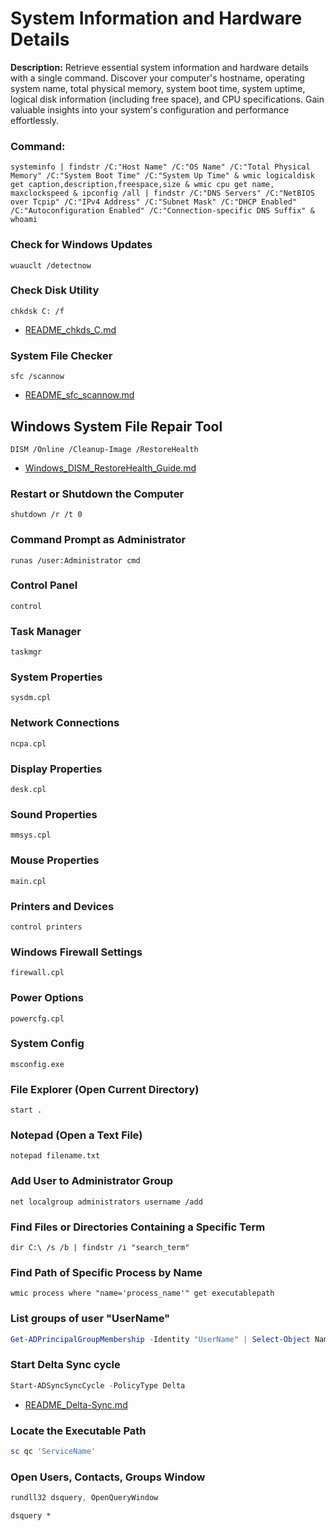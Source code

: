 # System Information and Hardware Details

**Description:**
Retrieve essential system information and hardware details with a single command. Discover your computer's hostname, operating system name, total physical memory, system boot time, system uptime, logical disk information (including free space), and CPU specifications. Gain valuable insights into your system's configuration and performance effortlessly.

### Command:
```shell
systeminfo | findstr /C:"Host Name" /C:"OS Name" /C:"Total Physical Memory" /C:"System Boot Time" /C:"System Up Time" & wmic logicaldisk get caption,description,freespace,size & wmic cpu get name, maxclockspeed & ipconfig /all | findstr /C:"DNS Servers" /C:"NetBIOS over Tcpip" /C:"IPv4 Address" /C:"Subnet Mask" /C:"DHCP Enabled" /C:"Autoconfiguration Enabled" /C:"Connection-specific DNS Suffix" & whoami
```
### Check for Windows Updates
```shell
wuauclt /detectnow
```
### Check Disk Utility
```shell
chkdsk C: /f
```
- [README_chkds_C.md](Management_README/README_chkds_C.md)
### System File Checker
```
sfc /scannow
```
- [README_sfc_scannow.md](Management_README/README_sfc_scannow.md)
## Windows System File Repair Tool
```
DISM /Online /Cleanup-Image /RestoreHealth
```
- [Windows_DISM_RestoreHealth_Guide.md](Management_README/Windows_System_File_Repair_Tool.md)
### Restart or Shutdown the Computer
```shell
shutdown /r /t 0
```
### Command Prompt as Administrator
```shell
runas /user:Administrator cmd
```
### Control Panel
```shell
control
```
### Task Manager
```shell
taskmgr
```
### System Properties
```shell
sysdm.cpl
```
### Network Connections
```shell
ncpa.cpl
```
### Display Properties
```shell
desk.cpl
```
### Sound Properties
```shell
mmsys.cpl
```
### Mouse Properties
```shell
main.cpl
```
### Printers and Devices
```shell
control printers
```
### Windows Firewall Settings
```shell
firewall.cpl
```
### Power Options
```shell
powercfg.cpl
```
### System Config
```shell
msconfig.exe
```
### File Explorer (Open Current Directory)
```shell
start .
```
### Notepad (Open a Text File)
```shell
notepad filename.txt
```
### Add User to Administrator Group
```shell
net localgroup administrators username /add
```
### Find Files or Directories Containing a Specific Term
```shell
dir C:\ /s /b | findstr /i "search_term"
```
### Find Path of Specific Process by Name
```shell
wmic process where "name='process_name'" get executablepath
```

### List groups of user "UserName"
```powershell
Get-ADPrincipalGroupMembership -Identity "UserName" | Select-Object Name
```
### Start Delta Sync cycle
```powershell
Start-ADSyncSyncCycle -PolicyType Delta
```
- [README_Delta-Sync.md](Management_README/README_Delta-Sync.md)

### Locate the Executable Path
```powershell
sc qc 'ServiceName'
```

### Open Users, Contacts, Groups Window
```powershell
rundll32 dsquery, OpenQueryWindow
```

```powershelll
dsquery *
```